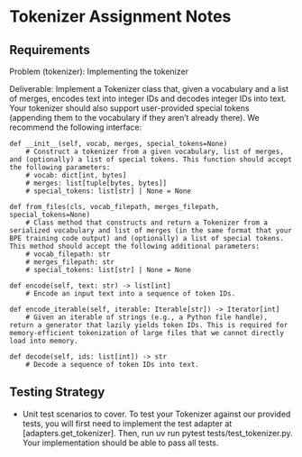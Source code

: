 # Tokenizer Assignment Notes

## Requirements
Problem (tokenizer): Implementing the tokenizer

Deliverable: Implement a Tokenizer class that, given a vocabulary and a list of merges, encodes text into integer IDs and decodes integer IDs into text. Your tokenizer should also support user-provided special tokens (appending them to the vocabulary if they aren’t already there). We recommend the following interface:

```
def __init__(self, vocab, merges, special_tokens=None)
    # Construct a tokenizer from a given vocabulary, list of merges, and (optionally) a list of special tokens. This function should accept the following parameters:
    # vocab: dict[int, bytes]
    # merges: list[tuple[bytes, bytes]]
    # special_tokens: list[str] | None = None

def from_files(cls, vocab_filepath, merges_filepath, special_tokens=None) 
    # Class method that constructs and return a Tokenizer from a serialized vocabulary and list of merges (in the same format that your BPE training code output) and (optionally) a list of special tokens. This method should accept the following additional parameters:
    # vocab_filepath: str
    # merges_filepath: str
    # special_tokens: list[str] | None = None

def encode(self, text: str) -> list[int]
    # Encode an input text into a sequence of token IDs.

def encode_iterable(self, iterable: Iterable[str]) -> Iterator[int]
    # Given an iterable of strings (e.g., a Python file handle), return a generator that lazily yields token IDs. This is required for memory-efficient tokenization of large files that we cannot directly load into memory.

def decode(self, ids: list[int]) -> str
    # Decode a sequence of token IDs into text.
```

## Testing Strategy
- Unit test scenarios to cover. To test your Tokenizer against our provided tests, you will first need to implement the test adapter at [adapters.get_tokenizer]. Then, run uv run pytest tests/test_tokenizer.py. Your implementation should be able to pass all tests.
